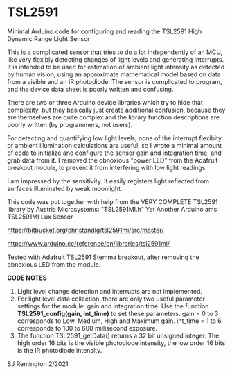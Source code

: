# TSL2591
Minimal Arduino code for configuring and reading the TSL2591 High Dynamic Range Light Sensor

This is a complicated sensor that tries to do a lot independently of an MCU, like very flexibly detecting changes of light levels and generating interrupts. It is intended to be used for estimation of ambient light intensity as detected by human vision, using an approximate mathematical model based on data from a visible and an IR photodiode. The sensor is complicated to program, and the device data sheet is poorly written and confusing.

There are two or three Arduino device libraries which try to hide that complexity, but they basically just create additional confusion, because they are themselves are quite complex and the library function descriptions are poorly written (by programmers, not users).

For detecting and quantifying low light levels, none of the interrupt flexibity or ambient illumination calculations are useful, so I wrote a minimal amount of code to initialize and configure the sensor gain and integration time, and grab data from it. I removed the obnoxious "power LED" from the Adafruit breakout module, to prevent it from interfering with low light readings. 

I am impressed by the sensitivity. It easily registers light reflected from surfaces illuminated by weak moonlight.

This code was put together with help from the VERY COMPLETE TSL2591 library by Austria Microsystems: "TSL2591MI.h" Yet Another Arduino ams TSL2591MI Lux Sensor 

https://bitbucket.org/christandlg/tsl2591mi/src/master/

https://www.arduino.cc/reference/en/libraries/tsl2591mi/

Tested with Adafruit TSL2591 Stemma breakout, after removing the obnoxious LED from the module.

**CODE NOTES** 

1. Light level change detection and interrupts are not implemented. 
2. For light level data collection, there are only two useful parameter settings for the module: gain and integration time. Use the function **TSL2591_config(gain, int_time)** to set these parameters. gain = 0 to 3 corresponds to Low, Medium, High and Maximum gain. int_time = 1 to 6 corresponds to 100 to 600 millisecond exposure. 
3. The function TSL2591_getData() returns a 32 bit unsigned integer. The high order 16 bits is the visible photodiode intensity, the low order 16 bits is the IR photodiode intensity.

SJ Remington 2/2021

